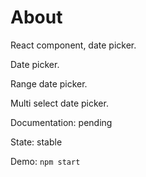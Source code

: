 # About

React component, date picker.

Date picker.

Range date picker.

Multi select date picker.

Documentation: pending

State: stable

Demo: `npm start`
